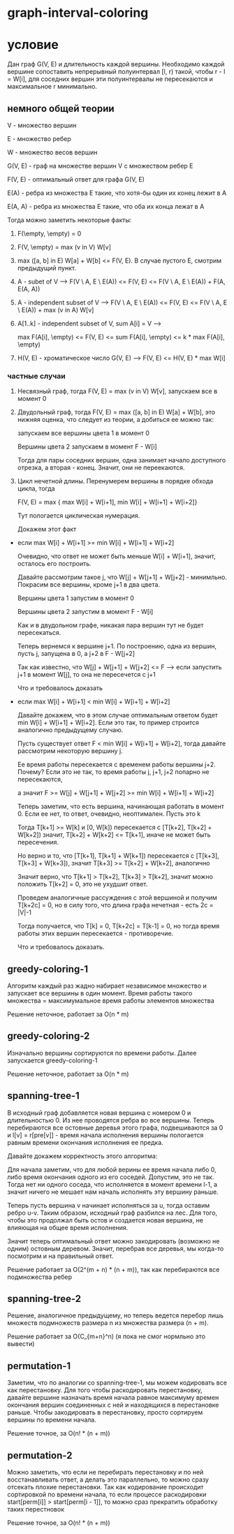 # graph-interval-coloring

# условие

Дан граф G(V, E) и длительность каждой вершины. Необходимо каждой вершине сопоставить непрерывный полуинтервал [l, r) такой, чтобы r - l = W[i], для соседних вершин эти полуинтервалы не пересекаются и максимальное r минимально. 

## немного общей теории

V - множество вершин

Е - множество ребер

W - множество весов вершин

G(V, E) - граф на множестве вершин V с множеством ребер E

F(V, E) - оптимальный ответ для графа G(V, E)

E(A) - ребра из множества E такие, что хотя-бы один их конец лежит в A

E(A, A) - ребра из множества E такие, что оба их конца лежат в A

Тогда можно заметить некоторые факты:

1. F(\empty, \empty) = 0

2. F(V, \empty) = max (v in V) W[v]

3. max ([a, b] in E) W[a] + W[b] <= F(V, E). В случае пустого E, смотрим предыдущий пункт.

4. A - subet of V --> F(V \ A, E \ E(A)) <= F(V, E) <= F(V \ A, E \ E(A)) + F(A, E(A, A))

5. A - independent subset of V --> F(V \ A, E \ E(A)) <= F(V, E) <= F(V \ A, E \ E(A)) + max (v in A) W[v]

6. A[1..k] - independent subset of V,  sum A[i] = V --> 
    
    max F(A[i], \empty) <= F(V, E) <= sum F(A[i], \empty) <= k * max F(A[i], \empty)
    
7. H(V, E) - хроматическое число G(V, E) --> F(V, E) <= H(V, E) * max W[i]

### частные случаи

1. Несвязный граф, тогда F(V, E) = max (v in V) W[v], запускаем все в момент 0

2. Двудольный граф, тогда F(V, E) = max ([a, b] in E) W[a] + W[b], это нижняя оценка, что следует из теории, а добиться ее можно так:
   
   запускаем все вершины цвета 1 в момент 0
   
   Вершины цвета 2 запускаем в момент F - W[i]
   
   Тогда для пары соседних вершин, одна занимает начало доступного отрезка, а вторая - конец. Значит, они не переекаются.

3. Цикл нечетной длины. Перенумерем вершины в порядке обхода цикла, тогда

   F(V, E) = max { max W[i] + W[i+1], min W[i] + W[i+1] + W[i+2]}

   Тут пологается циклическая нумерация.

   Докажем этот факт

  * если max W[i] + W[i+1] >= min W[i] + W[i+1] + W[i+2]
  
    Очевидно, что ответ не может быть меньше W[i] + W[i+1], значит, осталось его построить.
  
    Давайте рассмотрим такое j, что W[j] + W[j+1] + W[j+2] - минимльно. Покрасим все вершины, кроме j+1 в два цвета. 
  
    Вершины цвета 1 запустим в момент 0 
  
    Вершины цвета 2 запустим в момент F - W[i]
    
    Как и в двудольном графе, никакая пара вершин тут не будет пересекаться.
    
    Теперь вернемся к вершине j+1. По построению, одна из вершин, пусть j, запущена в 0, а j+2 в F - W[j+2]
    
    Так как известно, что W[j] + W[j+1] + W[j+2] <= F --> если запустить j+1 в момент W[j], то она не пересечется с j+1
    
    Что и требовалось доказать
    
  * если max W[i] + W[i+1] < min W[i] + W[i+1] + W[i+2]
  
    Давайте докажем, что в этом случае оптимальным ответом будет min W[i] + W[i+1] + W[i+2]. Если это так, то пример строится аналогично предыдущему случаю.
    
    Пусть существует ответ F < min W[i] + W[i+1] + W[i+2], тогда давайте рассмотрим некоторую вершину j. 
    
    Ее время работы пересекается с временем работы вершины j+2. Почему? Если это не так, то время работы j, j+1, j+2 попарно не пересекаются, 
    
    а значит F >= W[j] + W[j+1] + W[j+2] >= min W[i] + W[i+1] + W[i+2]
    
    Теперь заметим, что есть вершина, начинающая работать в момент 0. Если ее нет, то ответ, очевидно, неоптимален. Пусть это k
    
    Тогда T[k+1] >= W[k] и [0, W[k]) пересекается с [T[k+2], T[k+2] + W[k+2]) значит, T[k+2] + W[k+2] <= T[k+1], иначе не может быть пересечения.
    
    Но верно и то, что [T[k+1], T[k+1] + W[k+1]) пересекается с [T[k+3], T[k+3] + W[k+3]), значит T[k+3] >= T[k+2] + W[k+2], аналогично
    
    Значит верно, что T[k+1] > T[k+2], T[k+3] > T[k+2], значит можно положить T[k+2] = 0, это не ухудшит ответ.
    
    Проведем аналогичные рассуждения с этой вершиной и получим T[k+2c] = 0, но в силу того, что длина графа нечетная - есть 2c = |V|-1
    
    Тогда получается, что T[k] = 0, T[k+2c] = T[k-1] = 0, но тогда время работы этих вершин пересекается - противоречие.
    
    Что и требовалось доказать.
    
    

## greedy-coloring-1

Алгоритм каждый раз жадно набирает независимое множество и запускает все вершины в один момент. Время работы такого множества = максимумальное время работы элементов множества

Решение неточное, работает за O(n * m)

## greedy-coloring-2

Изначально вершины сортируются по времени работы. Далее запускается greedy-coloring-1

Решение неточное, работает за O(n * m)

## spanning-tree-1

В исходный граф добавляется новая вершина с номером 0 и длительностью 0. Из нее проводятся ребра во все вершины. Теперь перебираются все остовные деревья этого графа, подвешиваются за 0 и l[v] = r[pre[v]] - время начала исполнения вершины пологается равным времени окончания исполнения ее предка.

Давайте докажем корректность этого алгоритма:

Для начала заметим, что для любой верины ее время начала либо 0, либо время окончания одного из его соседей. Допустим, это не так. Тогда нет ни одного соседа, что исполняется в момент времени l-1, а значит ничего не мешает нам началь исполнять эту вершину раньше.

Теперь пусть вершина v начинает исполняться за u, тогда оставим ребро u-v. Таким образом, исходный граф разбился на лес. Для того, чтобы это продолжал быть остов и создается новая вершина, не влияющая на общее время исполнения.

Значит теперь оптимальный ответ можно закодировать (возможно не одним) остовным деревом. Значит, перебрав все деревья, мы когда-то посмотрим и на правильный ответ.

Решение работает за O(2^(m + n) * (n + m)), так как перебираются все подмножества ребер

## spanning-tree-2

Решение, аналогичное предыдущему, но теперь ведется перебор лишь множеств подмножеств размера n из множества размера (n + m). 

Решение работает за O(C_{m+n}^n) (я пока не смог нормльно это вывести)

## permutation-1

Заметим, что по аналогии со spanning-tree-1, мы можем кодировать все как перестановку. Для того чтобы раскодировать перестановку, давайте вершине назначать время начала равное максимуму времен окончания вершин соединенных с ней и находящихся в перестановке раньше. Чтобы закодировать в перестановку, просто сортируем вершины по времени начала. 

Решение точное, за O(n! * (n + m))

## permutation-2 

Можно заметить, что если не перебирать перестановку и по ней восстанавливать ответ, а делать это параллельно, то можно сразу отсекать плохие перестановки. Так как кодирование происходит сортировкой по времени начала, то если  процессе раскодировки start[perm[i]] > start[perm[i - 1]], то можно сраз прекратить обработку таких перестновок

Решение точное, за O(n! * (n + m)) 
